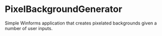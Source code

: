 # PixelBackgroundGenerator
Simple Winforms application that creates pixelated backgrounds given a number of user inputs.

